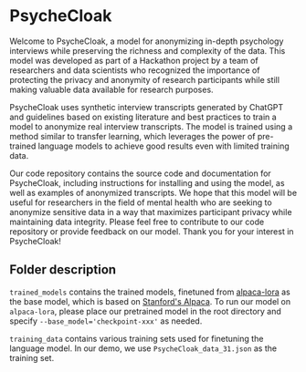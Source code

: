 # PsycheCloak
Welcome to PsycheCloak, a model for anonymizing in-depth psychology interviews while preserving the richness and complexity of the data. This model was developed as part of a Hackathon project by a team of researchers and data scientists who recognized the importance of protecting the privacy and anonymity of research participants while still making valuable data available for research purposes.

PsycheCloak uses synthetic interview transcripts generated by ChatGPT and guidelines based on existing literature and best practices to train a model to anonymize real interview transcripts. The model is trained using a method similar to transfer learning, which leverages the power of pre-trained language models to achieve good results even with limited training data.

Our code repository contains the source code and documentation for PsycheCloak, including instructions for installing and using the model, as well as examples of anonymized transcripts. We hope that this model will be useful for researchers in the field of mental health who are seeking to anonymize sensitive data in a way that maximizes participant privacy while maintaining data integrity.
Please feel free to contribute to our code repository or provide feedback on our model. Thank you for your interest in PsycheCloak!


## Folder description

`trained_models` contains the trained models, finetuned from [alpaca-lora][1] as the base model, which is based on [Stanford's Alpaca][2]. To run our model on `alpaca-lora`, please place our pretrained model in the root directory and specify `--base_model='checkpoint-xxx'` as needed.

`training_data` contains various training sets used for finetuning the language model. In our demo, we use `PsycheCloak_data_31.json` as the training set.

[1]: <https://github.com/tloen/alpaca-lora> "Alpaca-Lora"
[2]: <https://crfm.stanford.edu/2023/03/13/alpaca.html> "Stanford Alpaca"

